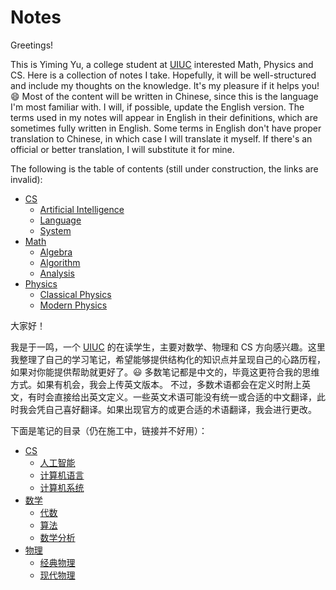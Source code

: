 # Notes
Greetings! 

This is Yiming Yu, a college student at [UIUC](https://illinois.edu/) interested Math, Physics and CS.  Here is a collection of notes I take. Hopefully, it will be well-structured and include my thoughts on the knowledge. It's my pleasure if it helps you! :smile: Most of the content will be written in Chinese, since this is the language I'm most familiar with. I will, if possible, update the English version. The terms used in my notes will appear in English in their definitions, which are sometimes fully written in English. Some terms in English don't have proper translation to Chinese, in which case I will translate it myself. If there's an official or better translation, I will substitute it for mine.

The following is the table of contents (still under construction, the links are invalid):

- [CS]()
  - [Artificial Intelligence]()
  - [Language]()
  - [System]()
- [Math]()
  - [Algebra]()
  - [Algorithm]()
  - [Analysis]()
- [Physics]()
  - [Classical Physics]()
  - [Modern Physics]()



大家好！

我是于一鸣，一个 [UIUC](https://illinois.edu/) 的在读学生，主要对数学、物理和 CS 方向感兴趣。这里我整理了自己的学习笔记，希望能够提供结构化的知识点并呈现自己的心路历程，如果对你能提供帮助就更好了。:smiley: 多数笔记都是中文的，毕竟这更符合我的思维方式。如果有机会，我会上传英文版本。 不过，多数术语都会在定义时附上英文，有时会直接给出英文定义。一些英文术语可能没有统一或合适的中文翻译，此时我会凭自己喜好翻译。如果出现官方的或更合适的术语翻译，我会进行更改。

下面是笔记的目录（仍在施工中，链接并不好用）：

- [CS]()
  - [人工智能]()
  - [计算机语言]()
  - [计算机系统]()
- [数学]()
  - [代数]()
  - [算法]()
  - [数学分析]()
- [物理]()
  - [经典物理]()
  - [现代物理]()

